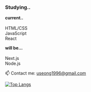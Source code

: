 

### Studying..
<strong>current..</strong><br>
<br>HTML/CSS
<br>JavaScript
<br>React

<strong>will be...</strong><br>
<br>Next.js
<br>Node.js

📫 Contact me: useong1996@gmail.com

[![Top Langs](https://github-readme-stats.vercel.app/api/top-langs/?username=leewooseong&layout=compact)](https://github.com/leewooseong/github-readme-stats)

<!--
https://dillinger.io/ : readme.md 파일의 변화를 바로바로 확인할 수 있는 사이트
-->
